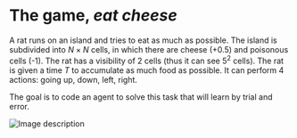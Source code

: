 
# The game, *eat cheese* 

A rat runs on an island and tries to eat as much as possible. The island is subdivided into $N\times N$ cells, in which there are cheese (+0.5) and poisonous cells (-1). The rat has a visibility of 2 cells (thus it can see $5^2$ cells). The rat is given a time $T$ to accumulate as much food as possible. It can perform 4 actions: going up, down, left, right. 

The goal is to code an agent to solve this task that will learn by trial and error.

![Image description](https://zupimages.net/up/20/09/wftf.gif)


